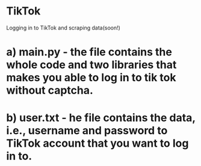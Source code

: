 # TikTok
Logging in to TikTok and scraping data(soon!)

# a) main.py - the file contains the whole code and two libraries that makes you able to log in to tik tok without captcha.
# b) user.txt - he file contains the data, i.e., username and password to TikTok account that you want to log in to.
